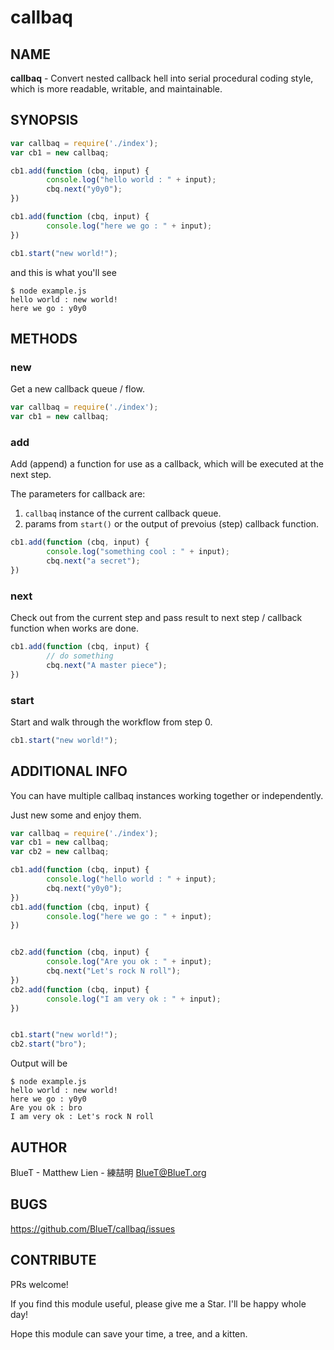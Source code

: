 # callbaq
## NAME
**callbaq** - Convert nested callback hell into serial procedural coding style, which is more readable, writable, and maintainable.

## SYNOPSIS

```javascript
var callbaq = require('./index');
var cb1 = new callbaq;

cb1.add(function (cbq, input) {
        console.log("hello world : " + input);
        cbq.next("y0y0");
})

cb1.add(function (cbq, input) {
        console.log("here we go : " + input);
})

cb1.start("new world!");
```

and this is what you'll see

```
$ node example.js 
hello world : new world!
here we go : y0y0
```

## METHODS

### **new**

Get a new callback queue / flow.

```javascript
var callbaq = require('./index');
var cb1 = new callbaq;
```

### **add**

Add (append) a function for use as a callback, which will be executed at the next step.

The parameters for callback are:
1. `callbaq` instance of the current callback queue.
2. params from `start()` or the output of prevoius (step) callback function.

```javascript
cb1.add(function (cbq, input) {
        console.log("something cool : " + input);
        cbq.next("a secret");
})
```


### **next**

Check out from the current step and pass result to next step / callback function when works are done.

```javascript
cb1.add(function (cbq, input) {
        // do something
        cbq.next("A master piece");
})
```

### **start**

Start and walk through the workflow from step 0.

```javascript
cb1.start("new world!");
```

## ADDITIONAL INFO

You can have multiple callbaq instances working together or independently.

Just new some and enjoy them.

```javascript
var callbaq = require('./index');
var cb1 = new callbaq;
var cb2 = new callbaq;

cb1.add(function (cbq, input) {
        console.log("hello world : " + input);
        cbq.next("y0y0");
})
cb1.add(function (cbq, input) {
        console.log("here we go : " + input);
})


cb2.add(function (cbq, input) {
        console.log("Are you ok : " + input);
        cbq.next("Let's rock N roll");
})
cb2.add(function (cbq, input) {
        console.log("I am very ok : " + input);
})


cb1.start("new world!");
cb2.start("bro");
```

Output will be

```
$ node example.js 
hello world : new world!
here we go : y0y0
Are you ok : bro
I am very ok : Let's rock N roll
```

## AUTHOR

BlueT - Matthew Lien - 練喆明 <BlueT@BlueT.org>

## BUGS

https://github.com/BlueT/callbaq/issues

## CONTRIBUTE

PRs welcome!

If you find this module useful, please give me a Star. I'll be happy whole day!

Hope this module can save your time, a tree, and a kitten.

